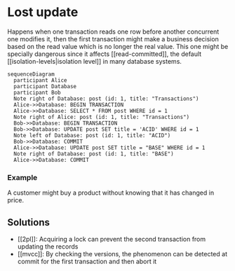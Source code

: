 # Lost update
Happens when one transaction reads one row before another concurrent one modifies it, then the first transaction might make a business decision based on the read value which is no longer the real value. This one might be specially dangerous since it affects [[read-committed]], the default [[isolation-levels|isolation level]] in many database systems.

```mermaid
sequenceDiagram
  participant Alice
  participant Database
  participant Bob
  Note right of Database: post (id: 1, title: "Transactions")
  Alice->>Database: BEGIN TRANSACTION
  Alice->>Database: SELECT * FROM post WHERE id = 1
  Note right of Alice: post (id: 1, title: "Transactions")
  Bob->>Database: BEGIN TRANSACTION
  Bob->>Database: UPDATE post SET title = 'ACID' WHERE id = 1
  Note left of Database: post (id: 1, title: "ACID")
  Bob->>Database: COMMIT
  Alice->>Database: UPDATE post SET title = "BASE" WHERE id = 1
  Note right of Database: post (id: 1, title: "BASE")
  Alice->>Database: COMMIT
```

### Example
A customer might buy a product without knowing that it has changed in price.

## Solutions
* [[2pl]]: Acquiring a lock can prevent the second transaction from updating the records
* [[mvcc]]: By checking the versions, the phenomenon can be detected at commit for the first transaction and then abort it
